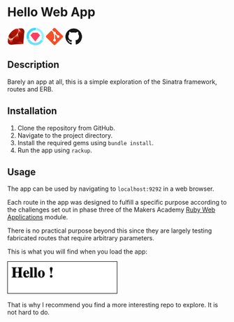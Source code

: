 # Hello Web App

<p align="left">
<img src="https://raw.githubusercontent.com/devicons/devicon/master/icons/ruby/ruby-original.svg" alt="ruby" width="40" height="40"/>
<img src="https://raw.githubusercontent.com/devicons/devicon/master/icons/rspec/rspec-original.svg" alt="rspec" width="40" height="40"/>
<img src="https://raw.githubusercontent.com/devicons/devicon/master/icons/git/git-original.svg" alt="git" width="40" height="40"/>
<img src="https://raw.githubusercontent.com/devicons/devicon/master/icons/github/github-original.svg" alt="github" width="40" height="40"/>
</p>

## Description

Barely an app at all, this is a simple exploration of the Sinatra framework, routes and ERB.

## Installation

1. Clone the repository from GitHub.
2. Navigate to the project directory.
3. Install the required gems using `bundle install`.
4. Run the app using `rackup`.

## Usage

The app can be used by navigating to `localhost:9292` in a web browser.

Each route in the app was designed to fulfill a specific purpose according to the challenges set out in phase three of the Makers Academy [Ruby Web Applications](https://github.com/makersacademy/web-applications) module.

There is no practical purpose beyond this since they are largely testing fabricated routes that require arbitrary parameters.

This is what you will find when you load the app:

<img src="images/hello.png" alt="Main page" style="width:250px;border:1px solid black;">

That is why I recommend you find a more interesting repo to explore. It is not hard to do.


